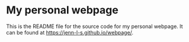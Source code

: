 # My personal webpage

This is the README file for the source code for my personal webpage. It can be found at <https://jenn-l-s.github.io/webpage/>.  

